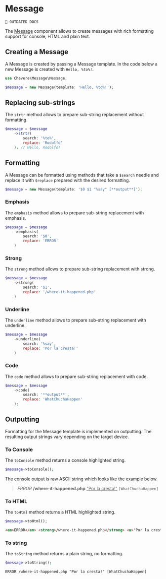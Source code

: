 # Message

`🚧 OUTDATED DOCS`

The [Message](../reference/Chevere/Components/Message/Message.md) component allows to create messages with rich formatting support for console, HTML and plain text.

## Creating a Message

A Message is created by passing a Message template. In the code below a new Message is created with `Hello, %to%!`.

```php
use Chevere\Message\Message;

$message = new Message(template: 'Hello, %to%!');
```

## Replacing sub-strings

The `strtr` method allows to prepare sub-string replacement without formatting.

```php
$message = $message
    ->strtr(
        search: '%to%',
        replace: 'Rodolfo'
    ); // Hello, Rodolfo!
```

## Formatting

A Message can be formatted using methods that take a `$search` needle and replace it with `$replace` prepared with the desired formatting.

```php
$message = new Message(template: '$0 $1 "%say" [**output**]');
```

### Emphasis

The `emphasis` method allows to prepare sub-string replacement with emphasis.

```php
$message = $message
    ->emphasis(
        search: '$0',
        replace: 'ERROR'
    )
```

### Strong

The `strong` method allows to prepare sub-string replacement with strong.

```php
$message = $message
    ->strong(
        search: '$1',
        replace: '/where-it-happened.php'
    )
```

### Underline

The `underline` method allows to prepare sub-string replacement with underline.

```php
$message = $message
    ->underline(
        search: '%say',
        replace: 'Por la cresta!'
    )
```

### Code

The `code` method allows to prepare sub-string replacement with code.

```php
$message = $message
    ->code(
        search: '**output**',
        replace: 'WhatChuchaHappen'
    );
```

## Outputting

Formatting for the Message template is implemented on outputting. The resulting output strings vary depending on the target device.

### To Console

The `toConsole` method returns a console highlighted string.

```php
$message->toConsole();
```

The console output is raw ASCII string which looks like the example below.

> <em>ERROR</em> <strong>/where-it-happened.php</strong> <u>"Por la cresta!"</u> <code>[WhatChuchaHappen]</code>

### To HTML

The `toHtml` method returns a HTML highlighted string.

```php
$message->toHtml();
```

```html
<em>ERROR</em> <strong>/where-it-happened.php</strong> <u>"Por la cresta!"</u> <code>[WhatChuchaHappen]</code>
```

### To string

The `toString` method returns a plain string, no formatting.

```php
$message->toString();
```

```txt
ERROR /where-it-happened.php "Por la cresta!" [WhatChuchaHappen]
```
